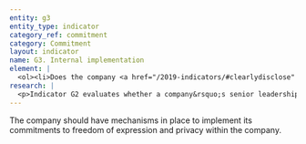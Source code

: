 ```yaml
---
entity: g3
entity_type: indicator
category_ref: commitment
category: Commitment
layout: indicator
name: G3. Internal implementation
element: | 
  <ol><li>Does the company <a href="/2019-indicators/#clearlydisclose" target="_blank" rel="noopener">clearly disclose</a> that it provides employee training on freedom of expression and privacy issues?</li><li>Does the company <a href="/2019-indicators/#clearlydisclose" target="_blank" rel="noopener">clearly disclose</a> that it maintains an employee <a href="/2019-indicators/#whistleblower" target="_blank" rel="noopener">whistleblower program</a> through which employees can report concerns related to how the company treats its users&rsquo; freedom of expression and privacy rights?</li></ol>
research: | 
  <p>Indicator G2 evaluates whether a company&rsquo;s senior leadership commits to overseeing freedom of expression and privacy issues.This indicator, G3, evaluates if the company discloses whether and how it institutionalizes these commitments within the company.</p><p>More specifically, this indicator seeks disclosure of whether and how the company helps employees understand the importance of freedom of expression and privacy. When employees write computer code for a new product, review requests for user data, or answer customer questions about how to use a service, they act in ways that can directly affect users&rsquo; freedom of expression and privacy. We expect companies to disclose information about whether they provide training that informs employees of their role in respecting human rights and that provides employees with an outlet to voice concerns they have regarding human rights.</p><p>A company can only receive full credit on this indicator if it clearly discloses information about employee training on freedom of expression and privacy and the existence of a whistleblower program that also encompasses these issues. Disclosure should specify that employee training and whistleblower programs cover freedom of expression and privacy. Companies may still receive credit on this indicator if a company&rsquo;s whistleblower program does not specifically mention complaints related to freedom of expression and privacy so long as the company has made commitments to these principles elsewhere and in a way that makes clear that the company would entertain those complaints through their whistleblower program.</p><p><strong>Potential sources:</strong></p><ul><li>Company code of conduct</li><li>Employee handbook</li><li>Company organizational chart</li><li>Company CSR/sustainability report</li><li>Company blog posts</li></ul>
---
```

The company should have mechanisms in place to implement its commitments to freedom of expression and privacy within the company.